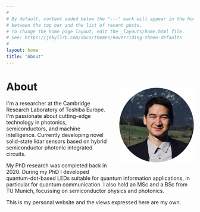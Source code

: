 ```yaml
---
#
# By default, content added below the "---" mark will appear in the home page
# between the top bar and the list of recent posts.
# To change the home page layout, edit the _layouts/home.html file.
# See: https://jekyllrb.com/docs/themes/#overriding-theme-defaults
#
layout: home
title: "About"
---
```

<div class="switch-order">
<div>
<img src="/img/portrait.png" align="right" alt="Portrait photo" style="margin: 20px 0px 20px 30px;width:200px;" />
</div>
<div>
<h1>About</h1>
</div>
</div>
<!-- # About -->
<div>
<p>
I'm a researcher at the Cambridge Research Laboratory of Toshiba&nbsp;Europe. I'm passionate about cutting-edge technology in photonics, semiconductors, and machine intelligence. Currently developing novel solid-state lidar sensors based on hybrid semiconductor photonic integrated circuits.
</p>
<p>
My PhD research was completed back in 2020.
During my PhD I developed quantum-dot-based LEDs suitable for quantum information applications, in particular for quantum communication. I also hold an MSc and a BSc from TU Munich, focussing on semiconductor physics and photonics.
</p>
</div>


This is my personal website and the views expressed here are my own.

<br/>
<br/>
